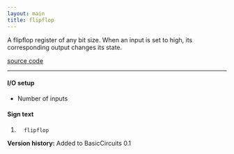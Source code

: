 ```yaml
---
layout: main
title: flipflop
---
```


A flipflop register of any bit size. When an input is set to high, its corresponding output changes its state.

[source code](https://github.com/eisental/BasicCircuits/blob/master/src/main/java/org/tal/basiccircuits/flipflop.java)

* * *


#### I/O setup 
* Number of inputs 
#### Sign text
1. `   flipflop   `

__Version history:__ Added to BasicCircuits 0.1